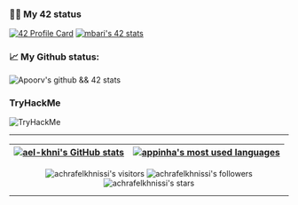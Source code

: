 ### 👨‍💻 My 42 status
[![42 Profile Card](https://1337-readme.vercel.app/api/profile?dark=true&login=ael-khni)](https://github.com/achrafelkhnissi)
[![mbari's 42 stats](https://badge42.herokuapp.com/api/stats/ael-khni?cursus=C%20reloaded)](https://github.com/achrafelkhnissi)

### 📈 My Github status:
![Apoorv's github && 42 stats](https://github-readme-stats.vercel.app/api?username=achrafelkhnissi&show_icons=true&theme=radical)
<!--
[![Top Langs](https://github-readme-stats.vercel.app/api/top-langs/?username=achrafelkhnissi&layout=compact&theme=radical)](https://github.com/anuraghazra/github-readme-stats)
-->

### TryHackMe

<img src="https://tryhackme-badges.s3.amazonaws.com/suprivada.png" alt="TryHackMe">

<!---
achrafelkhnissi/achrafelkhnissi is a ✨ special ✨ repository because its `README.md` (this file) appears on your GitHub profile.
You can click the Preview link to take a look at your changes.
--->

---------------
| [![ael-khni's GitHub stats](https://github-readme-stats.vercel.app/api?username=achrafelkhnissi&count_private=true&show_icons=true&hide=issues&hide_border=true&theme=jolly)](https://github.com/achrafelkhnissi?tab=repositories) | [![appinha's most used languages](https://github-readme-stats.vercel.app/api/top-langs/?username=appinha&layout=compact&hide_border=true&theme=jolly)](https://github.com/achrafelkhnissi?tab=repositories) |
|:-:|:-:|

<p align="center">
	<img alt="achrafelkhnissi's visitors" src="https://komarev.com/ghpvc/?username=achrafelkhnissi&color=8c36db&style=flat&label=visitors" />
	<img alt="achrafelkhnissi's followers" src="https://img.shields.io/github/followers/achrafelkhnissi?color=blueviolet" />
	<img alt="achrafelkhnissi's stars" src="https://img.shields.io/github/stars/achrafelkhnissi?color=blueviolet" />
</p>

---------------
